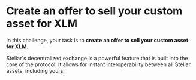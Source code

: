 # Create an offer to sell your custom asset for XLM
In this challenge, your task is to **create an offer to sell your custom asset for XLM.**

Stellar's decentralized exchange is a powerful feature that is built into the core of the protocol. It allows for instant interoperability between all Stellar assets, including yours!
